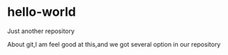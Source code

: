 # hello-world
Just another repository


About git,I am feel good at this,and we got several option in our repository
